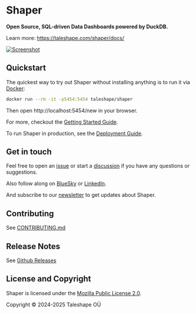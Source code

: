 # Shaper

**Open Source, SQL-driven Data Dashboards powered by DuckDB.**

Learn more:
https://taleshape.com/shaper/docs/

[
![Screenshot](https://taleshape.com/_astro/session_dashboard.DjtFqCnO_Z15ug1D.webp)
](https://taleshape.com/shaper/docs/)


## Quickstart

The quickest way to try out Shaper without installing anything is to run it via [Docker](https://www.docker.com/):
```sh
docker run --rm -it -p5454:5454 taleshape/shaper
```
Then open http://localhost:5454/new in your browser.

For more, checkout the [Getting Started Guide](https://taleshape.com/shaper/docs/getting-started/).

To run Shaper in production, see the [Deployment Guide](https://taleshape.com/shaper/docs/deploy-to-production/).


## Get in touch

Feel free to open an [issue](https://github.com/taleshape-com/shaper/issues) or start a [discussion](https://github.com/taleshape-com/shaper/discussions) if you have any questions or suggestions.

Also follow along on [BlueSky](https://bsky.app/profile/taleshape.bsky.social) or [LinkedIn](https://www.linkedin.com/company/taleshape/).

And subscribe to our [newsletter](https://taleshape.com/newsletter) to get updates about Shaper.


## Contributing

See [CONTRIBUTING.md](./CONTRIBUTING.md)


## Release Notes

See [Github Releases](https://github.com/taleshape-com/shaper/releases)


## License and Copyright

Shaper is licensed under the [Mozilla Public License 2.0](https://github.com/taleshape-com/shaper/blob/main/LICENSE).

Copyright © 2024-2025 Taleshape OÜ
